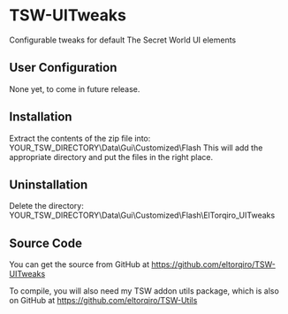 TSW-UITweaks
============
Configurable tweaks for default The Secret World UI elements
  
  
User Configuration
------------------
None yet, to come in future release.


Installation
------------
Extract the contents of the zip file into: YOUR_TSW_DIRECTORY\Data\Gui\Customized\Flash
This will add the appropriate directory and put the files in the right place.

Uninstallation
--------------
Delete the directory: YOUR_TSW_DIRECTORY\Data\Gui\Customized\Flash\ElTorqiro_UITweaks
   
   
Source Code
-----------
You can get the source from GitHub at https://github.com/eltorqiro/TSW-UITweaks

To compile, you will also need my TSW addon utils package, which is also on GitHub at https://github.com/eltorqiro/TSW-Utils